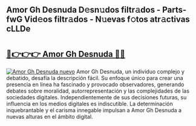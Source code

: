 ## Amor Gh Desnuda D𝚎sn𝚞dos filtr𝚊dos - Parts-fwG Vid𝚎os filtr𝚊dos - N𝚞evas f𝚘tos atr𝚊ctivas cLLDe

# <h2><a href="http://mb5pz4.tromn.icu/?c=Amor+Gh+Desnuda">🔗👉👉👉 Amor Gh Desnuda 🔗🔗</a></h2>

[![Amor Gh Desnuda nuevo](https://i.imgur.com/pEAQMta.gif)](http://mb5pz4.tromn.icu/?c=Amor+Gh+Desnuda)
Amor Gh Desnuda, un individuo complejo y debatido, desafía la descripción fácil. Su enfoque único para crear una presencia en línea ha fascinado y provocado observadores, generando debates sobre moralidad, autorrepresentación y las complejidades de las sociedades digitales. Independientemente de sus decisiones futuras, su influencia en los medios digitales es indiscutible. La determinación inquebrantable y el carisma innegable impulsan a Amor Gh Desnuda a nuevas alturas en el ámbito digital.
